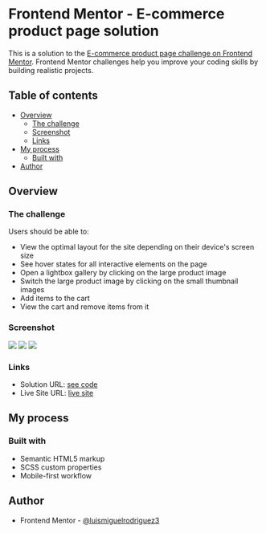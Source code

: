 
# Frontend Mentor - E-commerce product page solution

This is a solution to the [E-commerce product page challenge on Frontend Mentor](https://www.frontendmentor.io/challenges/ecommerce-product-page-UPsZ9MJp6). Frontend Mentor challenges help you improve your coding skills by building realistic projects.

## Table of contents

-   [Overview](#overview)
    -   [The challenge](#the-challenge)
    -   [Screenshot](#screenshot)
    -   [Links](#links)
-   [My process](#my-process)
    -   [Built with](#built-with)
-   [Author](#author)

## Overview

### The challenge

Users should be able to:

-   View the optimal layout for the site depending on their device's screen size
-   See hover states for all interactive elements on the page
-   Open a lightbox gallery by clicking on the large product image
-   Switch the large product image by clicking on the small thumbnail images
-   Add items to the cart
-   View the cart and remove items from it

### Screenshot

![](./images/desktop.png)
![](./images/mobile.png)
![](./images/mobile-menu.png)

### Links

-   Solution URL: [see code](https://github.com/luismiguelrodriguez3/challenge-ecommerce)
-   Live Site URL: [live site](https://luismiguelrodriguez3.github.io/challenge-ecommerce/)

## My process

### Built with

-   Semantic HTML5 markup
-   SCSS custom properties
-   Mobile-first workflow

## Author

- Frontend Mentor - [@luismiguelrodriguez3](https://www.frontendmentor.io/profile/luismiguelrodriguez3)

